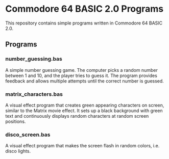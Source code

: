 # Commodore 64 BASIC 2.0 Programs

This repository contains simple programs written in Commodore 64 BASIC 2.0.

## Programs

### number_guessing.bas
A simple number guessing game. The computer picks a random number between 1 and 10, and the player tries to guess it. The program provides feedback and allows multiple attempts until the correct number is guessed.

### matrix_characters.bas
A visual effect program that creates green appearing characters on screen, similar to the Matrix movie effect. It sets up a black background with green text and continuously displays random characters at random screen positions.

### disco_screen.bas
A visual effect program that makes the screen flash in random colors, i.e. disco lights.